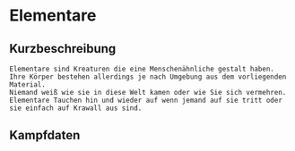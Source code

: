 # Elementare


## Kurzbeschreibung

```
Elementare sind Kreaturen die eine Menschenähnliche gestalt haben. 
Ihre Körper bestehen allerdings je nach Umgebung aus dem vorliegenden Material.
Niemand weiß wie sie in diese Welt kamen oder wie Sie sich vermehren. 
Elementare Tauchen hin und wieder auf wenn jemand auf sie tritt oder sie einfach auf Krawall aus sind. 
```

## Kampfdaten

```

```